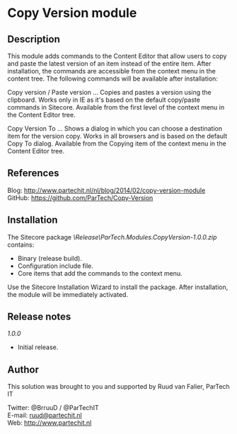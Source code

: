 Copy Version module
===================

Description
-----------
This module adds commands to the Content Editor that allow users to copy and paste the latest version of an item instead of the entire item.
After installation, the commands are accessible from the context menu in the content tree.
The following commands will be available after installation:

Copy version / Paste version
...
  Copies and pastes a version using the clipboard.
  Works only in IE as it's based on the default copy/paste commands in Sitecore.
  Available from the first level of the context menu in the Content Editor tree.


Copy Version To
...
  Shows a dialog in which you can choose a destination item for the version copy.
  Works in all browsers and is based on the default Copy To dialog.
  Available from the Copying item of the context menu in the Content Editor tree.


References
------------
Blog: http://www.partechit.nl/nl/blog/2014/02/copy-version-module  
GitHub: https://github.com/ParTech/Copy-Version


Installation
------------
The Sitecore package *\Release\ParTech.Modules.CopyVersion-1.0.0.zip* contains:
- Binary (release build).
- Configuration include file.
- Core items that add the commands to the context menu.

Use the Sitecore Installation Wizard to install the package.
After installation, the module will be immediately activated.


Release notes
-------------
*1.0.0*
- Initial release.


Author
------
This solution was brought to you and supported by Ruud van Falier, ParTech IT

Twitter: @BrruuD / @ParTechIT   
E-mail: ruud@partechit.nl   
Web: http://www.partechit.nl